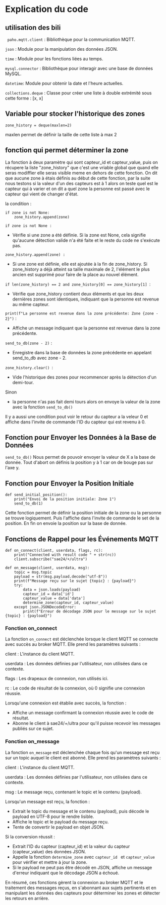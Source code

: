 # Explication du code 

## utilisation des bili

`` paho.mqtt.client`` : Bibliothèque pour la communication MQTT.


``json`` : Module pour la manipulation des données JSON.


``time`` : Module pour les fonctions liées au temps.


``mysql.connector`` : Bibliothèque pour interagir avec une base de données MySQL.


`` datetime ``: Module pour obtenir la date et l'heure actuelles.


``collections.deque`` : Classe pour créer une liste à double extrémité sous cette forme : [x, x] 

## Variable pour stocker l'historique des zones 

``zone_history = deque(maxlen=2)``

maxlen permet de définir la taille de cette liste à max 2

## fonction qui permet déterminer la zone 

La fonction à deux paramètre qui sont capteur_id et capteur_value, puis on récupere la liste "zone_history" que c'est une vriable global que quand elle seras modiffier elle seras visible meme en dehors de cette fonction.
On dit que aucune zone à étais définis au début de cette fonction, par la suite nous testons si la valeur d'un des capteurs est à 1 alors on teste quel est le capteur qui à varier  et on dit a quel zone la personne est passé avec le capteur qui vient de changer d'état.

la condition :


    if zone is not None:
        zone_history.append(zone)

``if zone is not None :``

 - Vérifie si une zone a été définie. Si la zone est None, cela signifie qu'aucune détection valide n'a été faite et le reste du code ne s'exécute pas.

``zone_history.append(zone) :``

- Si une zone est définie, elle est ajoutée à la fin de zone_history. Si zone_history a déjà atteint sa taille maximale de 2, l'élément le plus ancien est supprimé pour faire de la place au nouvel élément.

``if len(zone_history) == 2 and zone_history[0] == zone_history[1] ``: 
- Vérifie que zone_history contient deux éléments et que les deux dernières zones sont identiques, indiquant que la personne est revenue au même capteur.

``print(f"La personne est revenue dans la zone précédente: Zone {zone - 2}")`` :
- Affiche un message indiquant que la personne est revenue dans la zone précédente.

``send_to_db(zone - 2)`` : 

- Enregistre dans la base de données la zone précédente en appelant send_to_db avec zone - 2.

``zone_history.clear() ``: 

- Vide l'historique des zones pour recommencer après la détection d'un demi-tour.


Sinon 

- la personne n'as pas fait demi tours alors on envoye la valeur de la zone avec la fonction ``send_to_db()``

Il y a aussi une condition pout voir le retour du capteur a la veleur 0 et affiche dans l'invite de commande l'ID du capteur qui est revenu à 0.

## Fonction pour Envoyer les Données à la Base de Données

``send_to_db()`` Nous permet de pouvoir envoyer la valeur de X a la base de donnée. Tout d'abort on définis la position y à 1 car on de bouge pas sur l'axe y.

## Fonction pour Envoyer la Position Initiale

    def send_initial_position():
        print("Envoi de la position initiale: Zone 1")
        send_to_db(1)

Cette fonction permet de définir la position initiale de la zone ou la personne se trouve logiquement. Puis l'affiche dans l'invite de commande le set de la position. En fin on envoie la position sur la base de donnée.

## Fonctions de Rappel pour les Événements MQTT

    def on_connect(client, userdata, flags, rc):
        print("Connected with result code " + str(rc))
        client.subscribe("sae24/+/ultra")

    def on_message(client, userdata, msg):
        topic = msg.topic
        payload = str(msg.payload.decode("utf-8"))
        print(f"Message reçu sur le sujet {topic} : {payload}")
        try:
            data = json.loads(payload)
            capteur_id = data['id']
            capteur_value = data['data']
            determine_zone(capteur_id, capteur_value)
        except json.JSONDecodeError:
            print(f"Erreur de décodage JSON pour le message sur le sujet {topic} : {payload}")

### Fonction on_connect

La fonction ``on_connect`` est déclenchée lorsque le client MQTT se connecte avec succès au broker MQTT. Elle prend les paramètres suivants :

client : L'instance du client MQTT.


userdata : Les données définies par l'utilisateur, non utilisées dans ce contexte.


flags : Les drapeaux de connexion, non utilisés ici.


rc : Le code de résultat de la connexion, où 0 signifie une connexion réussie.


Lorsqu'une connexion est établie avec succès, la fonction :

- Affiche un message confirmant la connexion réussie avec le code de résultat.
- Abonne le client à sae24/+/ultra pour qu'il puisse recevoir les messages publiés sur ce sujet.


### Fonction on_message

La fonction ``on_message`` est déclenchée chaque fois qu'un message est reçu sur un topic auquel le client est abonné. Elle prend les paramètres suivants :

client : L'instance du client MQTT.


userdata : Les données définies par l'utilisateur, non utilisées dans ce contexte.


msg : Le message reçu, contenant le topic et le contenu (payload).


Lorsqu'un message est reçu, la fonction :

- Extrait le topic du message et le contenu (payload), puis décode le payload en UTF-8 pour le rendre lisible.
- Affiche le topic et le payload du message reçu.
- Tente de convertir le payload en objet JSON. 

Si la conversion réussit :


- Extrait l'ID du capteur (capteur_id) et la valeur du capteur (capteur_value) des données JSON.
- Appelle la fonction ``determine_zone`` avec ``capteur_id `` et ``capteur_value`` pour vérifier et mettre à jour la zone.
- Si le payload ne peut pas être décodé en JSON, affiche un message d'erreur indiquant que le décodage JSON a échoué.


En résumé, ces fonctions gèrent la connexion au broker MQTT et le traitement des messages reçus, en s'abonnant aux sujets pertinents et en manipulant les données des capteurs pour déterminer les zones et détecter les retours en arrière.

